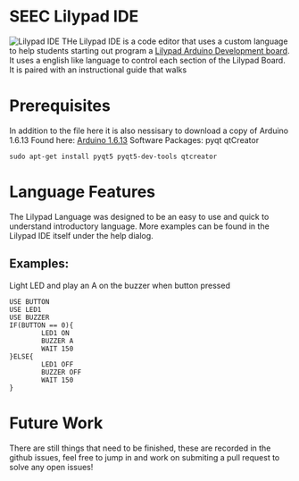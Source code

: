 # SEEC Lilypad IDE
![Lilypad IDE](https://raw.githubusercontent.com/alexaverill/seecLilypadIDE/master/LilypadUpdated.png)
THe Lilypad IDE is a code editor that uses a custom language to help students starting out program a [Lilypad Arduino Development board](https://www.sparkfun.com/products/11262). It uses a english like language to control each section of the Lilypad Board. It is paired with an instructional guide that walks 

# Prerequisites
In addition to the file here it is also nessisary to download a copy of Arduino 1.6.13
Found here: [Arduino 1.6.13](https://www.arduino.cc/en/Main/OldSoftwareReleases#previous)
Software Packages:
pyqt
qtCreator
```
sudo apt-get install pyqt5 pyqt5-dev-tools qtcreator
```
# Language Features
The Lilypad Language was designed to be an easy to use and quick to understand introductory language.  More examples can be found in the Lilypad IDE itself under the help dialog. 
## Examples:
Light LED and play an A on the buzzer when button pressed
```
USE BUTTON
USE LED1
USE BUZZER
IF(BUTTON == 0){
        LED1 ON
        BUZZER A
        WAIT 150
}ELSE{
        LED1 OFF
        BUZZER OFF
        WAIT 150
}
```

# Future Work
There are still things that need to be finished, these are recorded in the github issues, feel free to jump in and work on submiting a pull request to solve any open issues! 
